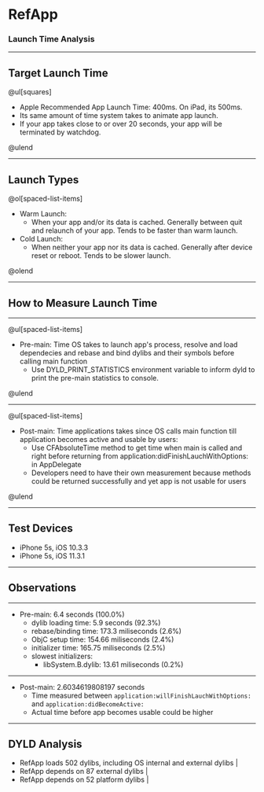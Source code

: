 # RefApp

### Launch Time Analysis

---

## Target Launch Time
@ul[squares]

- Apple Recommended App Launch Time: 400ms. On iPad, its 500ms.
- Its same amount of time system takes to animate app launch.
- If your app takes close to or over 20 seconds, your app will be terminated by watchdog.

@ulend

---

## Launch Types
@ol[spaced-list-items]

- Warm Launch:
	+ When your app and/or its data is cached.  Generally between quit and relaunch of your app. Tends to be faster than warm launch.
- Cold Launch:
	+ When neither your app nor its data is cached. Generally after device reset or reboot. Tends to be slower launch.

@olend

---

## How to Measure Launch Time

---

@ul[spaced-list-items]

- Pre-main: Time OS takes to launch app's process, resolve and load dependecies and rebase and bind dylibs and their symbols before calling main function
	+ Use DYLD_PRINT_STATISTICS environment variable to inform dyld to print the pre-main statistics to console. 

@ulend

---

@ul[spaced-list-items]

- Post-main: Time applications takes since OS calls main function till application becomes active and usable by users:
	+ Use CFAbsoluteTime method to get time when main is called and right before returning from application:didFinishLauchWithOptions: in AppDelegate
	+ Developers need to have their own measurement because methods could be returned successfully and yet app is not usable for users 

@ulend

---

## Test Devices

* iPhone 5s, iOS 10.3.3
* iPhone 5s, iOS 11.3.1

---

## Observations

---

* Pre-main: 6.4 seconds (100.0%)
	* dylib loading time: 5.9 seconds (92.3%)
	* rebase/binding time: 173.3 miliseconds (2.6%)
	* ObjC setup time: 154.66 miliseconds (2.4%)
	* initializer time: 165.75 miliseconds (2.5%)
	* slowest initializers: 
		* libSystem.B.dylib: 13.61 miliseconds (0.2%) 

---

* Post-main: 2.6034619808197 seconds
	* Time measured between `application:willFinishLauchWithOptions:` and `application:didBecomeActive:`
	* Actual time before app becomes usable could be higher 

---

## DYLD Analysis

* RefApp loads 502 dylibs, including OS internal and external dylibs |
* RefApp depends on 87 external dylibs |
* RefApp depends on 52 platform dylibs |


